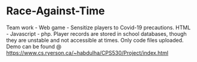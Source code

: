 # Race-Against-Time
Team work - Web game - Sensitize players to Covid-19 precautions.
HTML - Javascript - php.
Player records are stored in school databases, though they are unstable and not accessible at times.
Only code files uploaded.
Demo can be found @ https://www.cs.ryerson.ca/~habdulha/CPS530/Project/index.html
